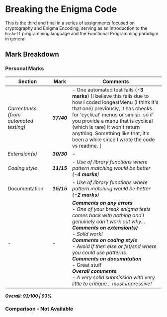 # Breaking the Enigma Code

This is the third and final in a series of assignments focused on cryptography and Enigma Encoding, serving as an introduction to the `Haskell` programming language and the Functional Programming paradigm in general.

## Mark Breakdown

### Personal Marks

| Section                                | Mark        | Comments                                                     |
| -------------------------------------- | ----------- | ------------------------------------------------------------ |
| *Correctness (from automated testing)* | ***37/40*** | - One automated test fails (**-3 marks**) [I believe this fails due to how I coded longestMenu (I think it's that one) previously, it has checks for 'cyclical' menus or similar, so if you provide a menu that is cyclical (which is rare) it won't return anything. Something like that, it's been a while since I wrote the code vs readme. ] |
| *Extension(s)*                        | ***30/30*** | -                                                            |
| *Coding style*                         | ***11/15*** | *- Use of library functions where pattern matching would be better (**-4 marks**)* |
| Documentation                          | ***15/15*** | - *Use of library functions where pattern matching would be better (**-2 marks**)* |
| -                                      | -           | ***Comments on any errors*** <br />- *One of your break enigma tests comes back with nothing and I genuinely can't work out why...*<br />***Comments on extension(s)***<br />*- Solid work!*<br />***Comments on coding style***<br />*- Avoid if then else or fst/snd where you could use patterns.<br />***Comments on documntation***<br />*- Great stuff<br />***Overall comments***<br />*- A very solid submission with very little to critique... most impressive!* |

***Overall:    93/100   |   93%***

### Comparison - **Not Available**

